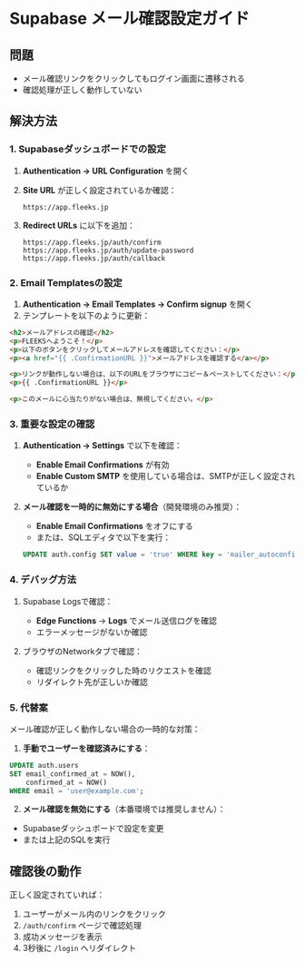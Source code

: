 # Supabase メール確認設定ガイド

## 問題
- メール確認リンクをクリックしてもログイン画面に遷移される
- 確認処理が正しく動作していない

## 解決方法

### 1. Supabaseダッシュボードでの設定

1. **Authentication → URL Configuration** を開く
2. **Site URL** が正しく設定されているか確認：
   ```
   https://app.fleeks.jp
   ```

3. **Redirect URLs** に以下を追加：
   ```
   https://app.fleeks.jp/auth/confirm
   https://app.fleeks.jp/auth/update-password
   https://app.fleeks.jp/auth/callback
   ```

### 2. Email Templatesの設定

1. **Authentication → Email Templates → Confirm signup** を開く
2. テンプレートを以下のように更新：

```html
<h2>メールアドレスの確認</h2>
<p>FLEEKSへようこそ！</p>
<p>以下のボタンをクリックしてメールアドレスを確認してください：</p>
<p><a href="{{ .ConfirmationURL }}">メールアドレスを確認する</a></p>

<p>リンクが動作しない場合は、以下のURLをブラウザにコピー＆ペーストしてください：</p>
<p>{{ .ConfirmationURL }}</p>

<p>このメールに心当たりがない場合は、無視してください。</p>
```

### 3. 重要な設定の確認

1. **Authentication → Settings** で以下を確認：
   - **Enable Email Confirmations** が有効
   - **Enable Custom SMTP** を使用している場合は、SMTPが正しく設定されているか

2. **メール確認を一時的に無効にする場合**（開発環境のみ推奨）：
   - **Enable Email Confirmations** をオフにする
   - または、SQLエディタで以下を実行：
   ```sql
   UPDATE auth.config SET value = 'true' WHERE key = 'mailer_autoconfirm';
   ```

### 4. デバッグ方法

1. Supabase Logsで確認：
   - **Edge Functions** → **Logs** でメール送信ログを確認
   - エラーメッセージがないか確認

2. ブラウザのNetworkタブで確認：
   - 確認リンクをクリックした時のリクエストを確認
   - リダイレクト先が正しいか確認

### 5. 代替案

メール確認が正しく動作しない場合の一時的な対策：

1. **手動でユーザーを確認済みにする**：
```sql
UPDATE auth.users 
SET email_confirmed_at = NOW(), 
    confirmed_at = NOW()
WHERE email = 'user@example.com';
```

2. **メール確認を無効にする**（本番環境では推奨しません）：
- Supabaseダッシュボードで設定を変更
- または上記のSQLを実行

## 確認後の動作

正しく設定されていれば：
1. ユーザーがメール内のリンクをクリック
2. `/auth/confirm` ページで確認処理
3. 成功メッセージを表示
4. 3秒後に `/login` へリダイレクト